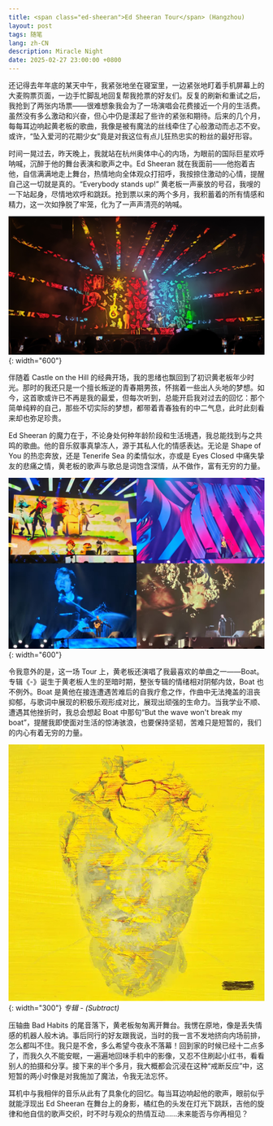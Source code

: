 ```yaml
---
title: <span class="ed-sheeran">Ed Sheeran Tour</span> (Hangzhou)
layout: post
tags: 随笔
lang: zh-CN
description: Miracle Night
date: 2025-02-27 23:00:00 +0800
---
```


还记得去年年底的某天中午，我紧张地坐在寝室里，一边紧张地盯着手机屏幕上的大麦购票页面，一边手忙脚乱地回复帮我抢票的好友们。反复的刷新和重试之后，我抢到了两张内场票——很难想象我会为了一场演唱会花费接近一个月的生活费。虽然没有多么激动和兴奋，但心中仍是漾起了些许的紧张和期待。后来的几个月，每每耳边响起黄老板的歌曲，我像是被有魔法的丝线牵住了心般激动而忐忑不安。或许，“坠入爱河的花期少女”竟是对我这位有点儿狂热忠实的粉丝的最好形容。

时间一晃过去，昨天晚上，我就站在杭州奥体中心的内场，为眼前的国际巨星欢呼呐喊，沉醉于他的舞台表演和歌声之中。Ed Sheeran 就在我面前——他抱着吉他，自信满满地走上舞台，热情地向全体观众打招呼，我按捺住激动的心情，提醒自己这一切就是真的。“Everybody stands up!” 黄老板一声豪放的号召，我嗖的一下站起身，尽情地欢呼和跳跃。抢到票以来的两个多月，我积蓄着的所有情感和精力，这一次如挣脱了牢笼，化为了一声声清亮的呐喊。

![Tour Prelude](/assets/img/2025-02/ed-sheeran-1.jpg){: width="600"}

伴随着 Castle on the Hill 的经典开场，我的思绪也飘回到了初识黄老板年少时光。那时的我还只是一个擅长叛逆的青春期男孩，怀揣着一些出人头地的梦想。如今，这首歌或许已不再是我的最爱，但每次听到，总能开启我对过去的回忆：那个简单纯粹的自己，那些不切实际的梦想，都带着青春独有的中二气息，此时此刻看来却也弥足珍贵。

Ed Sheeran 的魔力在于，不论身处何种年龄阶段和生活境遇，我总能找到与之共鸣的歌曲。他的音乐叙事真挚冻人，源于其私人化的情感表达。无论是 Shape of You 的热恋奔放，还是 Tenerife Sea 的柔情似水，亦或是 Eyes Closed 中痛失挚友的悲痛之情，黄老板的歌声与歌总是词饱含深情，从不做作，富有无穷的力量。

![Castle on the Hill && Shape of You && Tenerife Sea && Eyes Closed](/assets/img/2025-02/ed-sheeran-2.jpg){: width="600"}

令我意外的是，这一场 Tour 上，黄老板还演唱了我最喜欢的单曲之一——Boat。专辑《-》诞生于黄老板人生的至暗时期，整张专辑的情绪相对阴郁内敛，Boat 也不例外。Boat 是黄他在接连遭遇苦难后的自我疗愈之作，作曲中无法掩盖的沮丧抑郁，与歌词中展现的积极乐观形成对比，展现出顽强的生命力。当我学业不顺、遭遇其他挫折时，我总会想起 Boat 中那句“But the wave won't break my boat”，提醒我即使面对生活的惊涛骇浪，也要保持坚韧，苦难只是短暂的，我们的内心有着无穷的力量。

![Subtract](/assets/img/2025-02/Subtract.jpg){: width="300"}
_专辑 - (Subtract)_

压轴曲 Bad Habits 的尾音落下，黄老板匆匆离开舞台。我愣在原地，像是丢失情感的机器人般木讷。事后同行的好友跟我说，当时的我一言不发地挤向内场前排，怎么都叫不住。我只是不舍，多么希望今夜永不落幕！回到家的时候已经十二点多了，而我久久不能安眠，一遍遍地回味手机中的影像，又忍不住刷起小红书，看看别人的拍摄和分享。接下来的半个多月，我大概都会沉浸在这种“戒断反应”中，这短暂的两小时像是对我施加了魔法，令我无法忘怀。

耳机中与我相伴的音乐从此有了具象化的回忆。每当耳边响起他的歌声，眼前似乎就能浮现出 Ed Sheeran 在舞台上的身影，橘红色的头发在灯光下跳跃，吉他的旋律和他自信的歌声交织，时不时与观众的热情互动……未来能否与你再相见？

<style>
@font-face {
    font-family: 'momstypewriterregular';
    src: url('/assets/fonts/momstypewriterregular.ttf') format('truetype');
    font-weight: normal;
        font-style: normal;
}

h1 span.ed-sheeran {
  font-family: momstypewriterregular;
}
</style>
